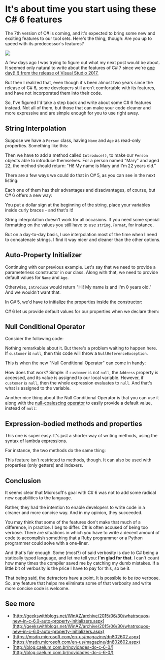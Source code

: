 # It's about time you start using these C# 6 features
 
The 7th version of C# is coming, and it's expected to bring some new and exciting features to our tool sets. Here's the thing, though: Are you up to speed with its predecessor's features?
 <!--more-->
 
![](http://res.cloudinary.com/dz5ppacuo/image/upload/v1487896790/csharp6features_y5czrf.jpg)
 
A few days ago I was trying to figure out what my next post would be about. It seemed only natural to write about the features of C# 7 since we're [one day(!!!) from the release of Visual Studio 2017.]((https://blogs.msdn.microsoft.com/visualstudio/2017/02/09/visual-studio-2017-launch-event-and-20th-anniversary/))
 
But then I realized that, even though it's been almost two years since the release of C# 6, some developers still aren't comfortable with its features, and have not incorporated them into their code.
 
So, I've figured I'd take a step back and write about some C# 6 features instead. Not all of them, but those that can make your code cleaner and more expressive and are simple enough for you to use right away.
 
## String Interpolation
 
Suppose we have a `Person` class, having `Name` and `Age` as read-only properties. Something like this:
 
<script src="https://gist.github.com/carlosschults/84db03cd2a530530b72c4b9eeeb738d4.js"></script>
 
Then we have to add a method called `Introduce()`, to make our `Person` objects able to introduce themselves. For a person named "Mary" and aged 22, the method should return: "Hi! My name is Mary and I'm 22 years old."
 
There are a few ways we could do that in C# 5, as you can see in the next listing:
 
<script src="https://gist.github.com/carlosschults/9e30324951420356397c5cc8f50ea51b.js"></script>

Each one of them has their advantages and disadvantages, of course, but C# 6 offers a new way:
 
<script src="https://gist.github.com/carlosschults/17f501bd6d0ce6f5938edf17ef8e8704.js"></script>
 
You put a dollar sign at the beginning of the string, place your variables inside curly braces - and that's it!
 
String interpolation doesn't work for all occasions. If you need some special formatting on the values you still have to use `string.Format`, for instance.
 
But on a day-to-day basis, I use interpolation most of the time when I need to concatenate strings. I find it way nicer and cleaner than the other options.
 
## Auto-Property Initializer
 
Continuing with our previous example. Let's say that we need to provide a parameterless constructor in our class. Along with that, we need to provide default values for `Name` and `Age`. 

Otherwise, `Introduce` would return "Hi! My name is  and I'm 0 years old." And we wouldn't want that.
 
In C# 5, we'd have to initialize the properties inside the constructor:
 
<script src="https://gist.github.com/carlosschults/d95cade5d8d5f245a1d6bb49ef2feb1f.js"></script>
 
C# 6 let us provide default values for our properties when we declare them:

<script src="https://gist.github.com/carlosschults/e7d56c032e723f7c5110a9e3bfa1c744.js"></script>
 
## Null Conditional Operator
 
Consider the following code:
 
<script src="https://gist.github.com/carlosschults/7fb5caff2e73f4130f4db982825adbe6.js"></script>
 
Nothing remarkable about it. But there's a problem waiting to happen here. If `customer` is `null`, then this code will throw a `NullReferenceException`.
 
This is when the new "Null Conditional Operator" can come in handy:
 
<script src="https://gist.github.com/carlosschults/65bc4372a0e4fc3e8f38c0ee57905beb.js"></script>
 
How does that work? Simple: if `customer` is not `null`, the `Address` property is accessed, and its value is assigned to our local variable. However, if `customer` *is* `null`, then the whole expression evaluates to `null`. And that's what is assigned to the variable.

Another nice thing about the Null Conditional Operator is that you can use it along with the [null-coalescing operator](https://msdn.microsoft.com/en-us/library/ms173224.aspx) to easily provide a default value, instead of `null`:

<script src="https://gist.github.com/carlosschults/e17d34ba939fb7c472e164010db56377.js"></script>
 
## Expression-bodied methods and properties

This one is super easy. It's just a shorter way of writing methods, using the syntax of lambda expressions.

For instance, the two methods do the same thing:

<script src="https://gist.github.com/carlosschults/eeae77f3876f9b692ca667281b5401d0.js"></script>

This feature isn't restricted to methods, though. It can also be used with properties (only getters) and indexers.
 
## Conclusion
 
It seems clear that Microsoft's goal with C# 6 was not to add some radical new capabilities to the language. 

Rather, they had the intention to enable developers to write code in a cleaner and more concise way. And in my opinion, they succeeded.
 
You may think that some of the features don't make that much of a difference, in practice. I beg to differ. C# is often accused of being too verbose. There are situations in which you have to write a decent amount of code to accomplish something that a Ruby programmer or a Python programmer could solve with a one-liner.
 
And that's fair enough. Some (most?) of said verbosity is due to C# being a statically typed language, and let me tell you: **I'm glad for that**. I can't count how many times the compiler saved me by catching my dumb mistakes. If a little bit of verbosity is the price I have to pay for this, so be it.
 
That being said, the detractors have a point. It is possible to be *too* verbose. So, any feature that helps me eliminate some of that verbosity and write more concise code is welcome.
 
## See more
 
- [http://geekswithblogs.net/WinAZ/archive/2015/06/30/whatrsquos-new-in-c-6.0-auto-property-initializers.aspx](http://geekswithblogs.net/WinAZ/archive/2015/06/30/whatrsquos-new-in-c-6.0-auto-property-initializers.aspx)
- [https://msdn.microsoft.com/en-us/magazine/dn802602.aspx](https://msdn.microsoft.com/en-us/magazine/dn802602.aspx)
- [http://blog.caelum.com.br/novidades-do-c-6-0/](http://blog.caelum.com.br/novidades-do-c-6-0/)